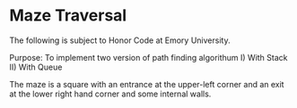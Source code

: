 <h1>Maze Traversal</h1>

<p>
The following is subject to Honor Code at Emory University.

Purpose: To implement two version of path finding algorithum
  I) With Stack
  II) With Queue
  
The maze is a square with an entrance at the upper-left corner and an exit at the lower right hand corner and some internal walls. 

</p>
